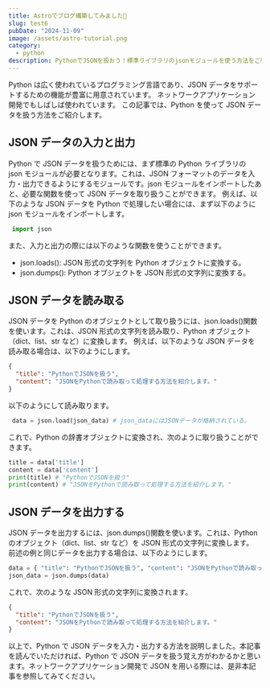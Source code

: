 ```yaml
---
title: Astroでブログ構築してみました🚀
slug: test6
pubDate: "2024-11-09"
image: /assets/astro-tutorial.png
category:
  - python
description: PythonでJSONを扱おう！標準ライブラリのjsonモジュールを使う方法をご紹介。入出力の際に必要な関数や、文字列をPythonオブジェクトに変換する方法も詳しく説明
---
```


Python は広く使われているプログラミング言語であり、JSON データをサポートするための機能が豊富に用意されています。
ネットワークアプリケーション開発でもしばしば使われています。
この記事では、Python を使って JSON データを扱う方法をご紹介します。

## JSON データの入力と出力

Python で JSON データを扱うためには、まず標準の Python ライブラリの json モジュールが必要となります。これは、JSON フォーマットのデータを入力・出力できるようにするモジュールです。json モジュールをインポートしたあと、必要な関数を使って JSON データを取り扱うことができます。 例えば、以下のような JSON データを Python で処理したい場合には、まず以下のように json モジュールをインポートします。

```python
 import json
```

また、入力と出力の際には以下のような関数を使うことができます。

- json.loads(): JSON 形式の文字列を Python オブジェクトに変換する。
- json.dumps(): Python オブジェクトを JSON 形式の文字列に変換する。

## JSON データを読み取る

JSON データを Python のオブジェクトとして取り扱うには、json.loads()関数を使います。これは、JSON 形式の文字列を読み取り、Python オブジェクト（dict、list、str など）に変換します。 例えば、以下のような JSON データを読み取る場合は、以下のようにします。

```json
{
  "title": "PythonでJSONを扱う",
  "content": "JSONをPythonで読み取って処理する方法を紹介します。"
}
```

以下のようにして読み取ります。

```python
 data = json.load(json_data) # json_dataにはJSONデータが格納されている。
```

これで、Python の辞書オブジェクトに変換され、次のように取り扱うことができます。

```python
title = data['title']
content = data['content']
print(title) # "PythonでJSONを扱う"
print(content) # "JSONをPythonで読み取って処理する方法を紹介します。"
```

## JSON データを出力する

JSON データを出力するには、json.dumps()関数を使います。これは、Python のオブジェクト（dict、list、str など）を JSON 形式の文字列に変換します。 前述の例と同じデータを出力する場合は、以下のようにします。

```python
data = { "title": "PythonでJSONを扱う", "content": "JSONをPythonで読み取って処理する方法を紹介します。" }
json_data = json.dumps(data)
```

これで、次のような JSON 形式の文字列に変換されます。

```json
{
  "title": "PythonでJSONを扱う",
  "content": "JSONをPythonで読み取って処理する方法を紹介します。"
}
```

以上で、Python で JSON データを入力・出力する方法を説明しました。本記事を読んでいただければ、Python で JSON データを扱う覚え方がわかるかと思います。ネットワークアプリケーション開発で JSON を用いる際には、是非本記事を参照してみてください。
